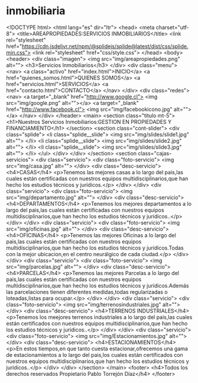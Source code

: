 # inmobiliaria
&lt;!DOCTYPE html> &lt;html lang="es" dir="ltr"> &lt;head>   &lt;meta charset="utf-8">   &lt;title>AREAPROPIEDADES:SERVICIOS INMOBILIARIOS&lt;/title>   &lt;link rel="stylesheet" href="https://cdn.jsdelivr.net/npm/@splidejs/splide@latest/dist/css/splide.min.css">   &lt;link rel="stylesheet" href="css/style.css"> &lt;/head> &lt;body>   &lt;header>     &lt;div class="imagen">       &lt;img  src="img/areapropiedades.png" alt="">              &lt;h3>Servicios Inmobiliarios&lt;/h3>     &lt;/div>     &lt;div class="menu">       &lt;nav>         &lt;a class="activo" href="index.html">INICIO&lt;/a>         &lt;a href="quienes_somos.html">QUIENES SOMOS&lt;/a>         &lt;a href="servicios.html">SERVICIOS&lt;/a>         &lt;a href="contacto.html">CONTACTO&lt;/a>       &lt;/nav>     &lt;/div>     &lt;div class="redes">       &lt;nav>         &lt;a target="_blank" href="http://www.google.cl"> &lt;img src="img/google.png" alt="">&lt;/a>                          &lt;a target="_blank" href="http://www.facebook.cl"> &lt;img src="img/facebookicono.jpg" alt="">&lt;/a>       &lt;/nav>     &lt;/div>   &lt;/header>   &lt;main>     &lt;section class="titulo mt-5">       &lt;h1>Nuestros Servicios Inmobiliarios:GESTION EN PROPIEDADES Y FINANCIAMIENTO&lt;/h1>     &lt;/section>     &lt;section class="cont-slider">       &lt;div class="splide">                    &lt;li class="splide__slide"> &lt;img src="img/slides/slide1.jpg" alt="">  &lt;/li>             &lt;li class="splide__slide"> &lt;img src="img/slides/slide2.jpg" alt="">  &lt;/li>             &lt;li class="splide__slide"> &lt;img src="img/slides/slide3.jpg" alt="">  &lt;/li>           &lt;/ul>         &lt;/div>       &lt;/div>     &lt;/section>     &lt;section class="cajas-servicios">       &lt;div class="servicio">         &lt;div class="foto-servicio">           &lt;img src="img/casa.jpg" alt="">         &lt;/div>         &lt;div class="desc-servicio">           &lt;h4>CASAS&lt;/h4>           &lt;p>Tenemos las mejores casas a lo largo del pais,las cuales están certificadas con nuestros equipos multidisciplinarios,que han hecho los estudios técnicos y jurídicos.&lt;/p>         &lt;/div>       &lt;/div>       &lt;div class="servicio">         &lt;div class="foto-servicio">           &lt;img src="img/departamento.jpg" alt="">         &lt;/div>         &lt;div class="desc-servicio">           &lt;h4>DEPARTAMENTOS&lt;/h4>           &lt;p>Tenemos los mejores departamentos a lo largo del pais,las cuales están certificadas con nuestros equipos multidisciplinarios,que han hecho los estudios técnicos y jurídicos..&lt;/p>          &lt;/div>       &lt;/div>       &lt;div class="servicio">         &lt;div class="foto-servicio">           &lt;img src="img/oficinas.jpg" alt="">         &lt;/div>         &lt;div class="desc-servicio">           &lt;h4>OFICINAS&lt;/h4>           &lt;p>Tenemos las mejores Oficinas a lo largo del pais,las cuales están certificadas con nuestros equipos multidisciplinarios,que han hecho los estudios técnicos y jurídicos.Todas con la mejor ubicacion,en el centro neurálgico de cada ciudad.&lt;/p>          &lt;/div>                &lt;/div>       &lt;div class="servicio">         &lt;div class="foto-servicio">           &lt;img src="img/parcelas.jpg" alt="">         &lt;/div>         &lt;div class="desc-servicio">           &lt;h4>PARCELAS&lt;/h4>           &lt;p>Tenemos las mejores Parcelas a lo largo del pais,las cuales están certificadas con nuestros equipos multidisciplinarios,que han hecho los estudios técnicos y jurídicos.Además las parcelaciones tienen diferentes medidas,todas regularizadas o loteadas,listas para ocupar.&lt;/p>         &lt;/div>       &lt;/div>       &lt;div class="servicio">         &lt;div class="foto-servicio">           &lt;img src="img/terrenosindustriales.jpg" alt="">         &lt;/div>         &lt;div class="desc-servicio">           &lt;h4>TERRENOS INDUSTRIALES&lt;/h4>           &lt;p>Tenemos los meejores terrenos industriales a lo largo del pais,las cuales están certificados con nuestros equipos multidisciplinarios,que han hecho los estudios técnicos y jurídicos..&lt;/p>         &lt;/div>       &lt;/div>       &lt;div class="servicio">         &lt;div class="foto-servicio">           &lt;img src="img/Estacionamientos.jpg" alt="">         &lt;/div>         &lt;div class="desc-servicio">           &lt;h4>ESTACIONAMIENTOS&lt;/h4>           &lt;p>En estos tiempos,en que tanto cuesta estacionar,ofrecemos una gama de estacionamientos a lo largo del pais,los cuales están certificados con nuestros equipos multidisciplinarios,que han hecho los estudios técnicos y jurídicos..&lt;/p>         &lt;/div>       &lt;/div>     &lt;/section>   &lt;/main>   &lt;footer>       &lt;h4>Todos los derechos reservados Propietario Pablo Torrejón Díaz&lt;/h4>   &lt;/footer>      
